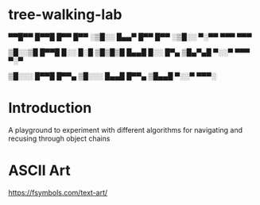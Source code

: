 tree-walking-lab
================


▀▀█▀▀ █▀▀█ █▀▀ █▀▀ 
░▒█░░ █▄▄▀ █▀▀ █▀▀ 
░▒█░░ ▀░▀▀ ▀▀▀ ▀▀▀ 

▒█░░▒█ █▀▀█ █░░ █░█ 
▒█▒█▒█ █▄▄█ █░░ █▀▄ 
▒█▄▀▄█ ▀░░▀ ▀▀▀ ▀░▀ 

▒█░░░ █▀▀█ █▀▀▄ 
▒█░░░ █▄▄█ █▀▀▄ 
▒█▄▄█ ▀░░▀ ▀▀▀░

# Introduction

A playground to experiment with different algorithms for navigating and recusing through object chains


# ASCII Art 

https://fsymbols.com/text-art/
